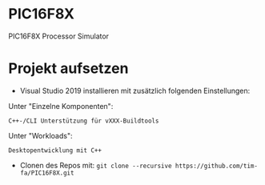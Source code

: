 # PIC16F8X
PIC16F8X Processor Simulator

# Projekt aufsetzen
- Visual Studio 2019 installieren mit zusätzlich folgenden Einstellungen:

Unter "Einzelne Komponenten":

``C++-/CLI Unterstützung für vXXX-Buildtools``

Unter "Workloads":

``Desktopentwicklung mit C++``

- Clonen des Repos mit: ``git clone --recursive https://github.com/tim-fa/PIC16F8X.git``

